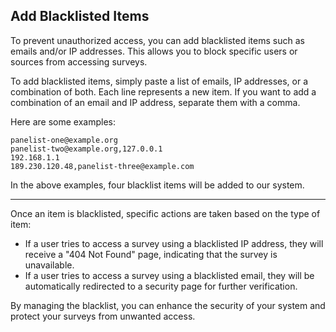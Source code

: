 ## Add Blacklisted Items

To prevent unauthorized access, you can add blacklisted items such as emails and/or IP addresses. 
This allows you to block specific users or sources from accessing surveys.

To add blacklisted items, simply paste a list of emails, IP addresses, or a combination of both. 
Each line represents a new item. 
If you want to add a combination of an email and IP address, separate them with a comma.

Here are some examples:

```text
panelist-one@example.org
panelist-two@example.org,127.0.0.1
192.168.1.1
189.230.120.48,panelist-three@example.com
```

In the above examples, four blacklist items will be added to our system.

---

Once an item is blacklisted, specific actions are taken based on the type of item:

- If a user tries to access a survey using a blacklisted IP address, they will receive a "404 Not Found" page, indicating that the survey is unavailable.
- If a user tries to access a survey using a blacklisted email, they will be automatically redirected to a security page for further verification.

By managing the blacklist, you can enhance the security of your system and protect your surveys from unwanted access.
